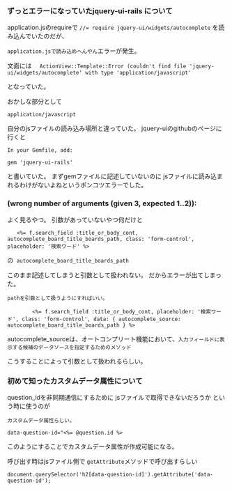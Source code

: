 ### ずっとエラーになっていたjquery-ui-rails について
application.jsのrequireで
`//= require jquery-ui/widgets/autocomplete`
を読み込んでいたのだが、

`application.jsで読み込めへんやん`エラーが発生。

文面には
`  ActionView::Template::Error (couldn't find file 'jquery-ui/widgets/autocomplete' with type 'application/javascript'`

となっていた。

おかしな部分として

`application/javascript`

自分のjsファイルの読み込み場所と違っていた。
jquery-uiのgithubのページに行くと

```
In your Gemfile, add:

gem 'jquery-ui-rails'
```

と書いていた。
まずgemファイルに記述していないのに
jsファイルに読み込まれるわけがないよねというポンコツエラーでした。


### (wrong number of arguments (given 3, expected 1..2)):
よく見るやつ。
引数があっていないやつ何だけと
```
   <%= f.search_field :title_or_body_cont, autocomplete_board_title_boards_path, class: 'form-control', placeholder: '検索ワード' %>
```
の` autocomplete_board_title_boards_path`

このまま記述してしまうと引数として扱われない。
だからエラーが出てしまった。

`pathを引数として扱うようにすればいい。`

`        <%= f.search_field :title_or_body_cont, placeholder: '検索ワード', class: 'form-control', data: { autocomplete_source: autocomplete_board_title_boards_path } %>`

autocomplete_sourceは、オートコンプリート機能において、`入力フィールドに表示する候補のデータソースを指定するためのメソッド`

こうすることによって引数として扱われるらしい。


###  初めて知ったカスタムデータ属性について

question_idを非同期通信にするために
jsファイルで取得できないだろうか
という時に使うのが

`カスタムデータ属性らしい。`

```
data-question-id="<%= @question.id %>
```
このようにすることでカスタムデータ属性が作成可能になる。

呼び出す時はjsファイル側で
`getAttribute`メソッドで呼び出すらしい

```
document.querySelector('h2[data-question-id]').getAttribute('data-question-id');
```
